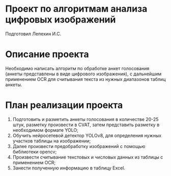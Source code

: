 # Проект по алгоритмам анализа цифровых изображений
Подготовил Лепехин И.С.
# Описание проекта
Необходимо написать алгоритм по обработке анкет голосования (анкеты представлены в виде цифрового изображения), с дальнейшим применением OCR для считывания текста из нужных диапазонов таблиц анкеты.
# План реализации проекта
1) Подготовить и разметить анкеты голосования в количестве 20-25 штук, разметку произвести в CVAT, затем представить разметку в необходимом формате YOLO;
2) Обучить нейросетевой детектор YOLOv8, для определения нужных участков таблицы на изображении;
3) Далее произвести предобработку изображений с помощью библиотеки opencv;
4) Произвести считывание текстовых и числовых данных из таблицы с применением OCR;
5) Занести полученную информацию в таблицу Excel.
